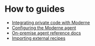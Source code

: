# How to guides

* [Integrating private code with Moderne](integrating-private-code.md)
* [Configuring the Moderne agent](agent-configuration.md)
* [On-premise agent reference docs](on-premise-agent/)
* [Importing external recipes](importing-external-recipes.md)
